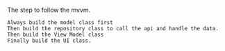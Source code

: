 The step to follow the mvvm.

    Always build the model class first
    Then build the repository class to call the api and handle the data.
    Then build the View Model class
    Finally build the UI class.
